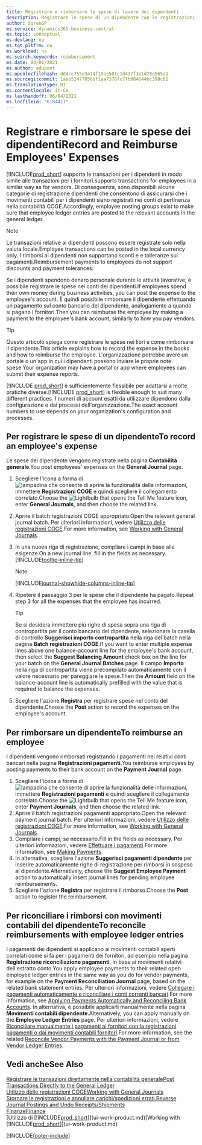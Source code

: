 ```yaml
---
title: Registrare e rimborsare le spese di lavoro dei dipendenti
description: Registrare le spese di un dipendente con le registrazioni COGE nel conto del dipendente e successivamente registrare un pagamento verso il conto bancario del dipendente per rimborsarlo delle spese sostenute per il lavoro.
author: SorenGP
ms.service: dynamics365-business-central
ms.topic: conceptual
ms.devlang: na
ms.tgt_pltfrm: na
ms.workload: na
ms.search.keywords: reimbursement
ms.date: 04/01/2021
ms.author: edupont
ms.openlocfilehash: dd4ce755e3414f19ae501c1d437f3e1d78d565a1
ms.sourcegitcommit: 1aab52477956bf1aa7376fc7fb984644bc398c61
ms.translationtype: HT
ms.contentlocale: it-CH
ms.lasthandoff: 06/04/2021
ms.locfileid: "6184417"
---
```

# <a name="record-and-reimburse-employees-expenses"></a><span data-ttu-id="764a3-103">Registrare e rimborsare le spese dei dipendenti</span><span class="sxs-lookup"><span data-stu-id="764a3-103">Record and Reimburse Employees' Expenses</span></span>

[!INCLUDE[prod_short](includes/prod_short.md)] <span data-ttu-id="764a3-104">supporta le transazioni per i dipendenti in modo simile alle transazioni per i fornitori.</span><span class="sxs-lookup"><span data-stu-id="764a3-104">supports transactions for employees in a similar way as for vendors.</span></span> <span data-ttu-id="764a3-105">Di conseguenza, sono disponibili alcune categorie di registrazione dipendenti che consentono di assicurarsi che i movimenti contabili per i dipendenti siano registrati nei conti di pertinenza nella contabilità COGE.</span><span class="sxs-lookup"><span data-stu-id="764a3-105">Accordingly, employee posting groups exist to make sure that employee ledger entries are posted to the relevant accounts in the general ledger.</span></span>

> [!NOTE]  
> <span data-ttu-id="764a3-106">Le transazioni relative ai dipendenti possono essere registrate solo nella valuta locale.</span><span class="sxs-lookup"><span data-stu-id="764a3-106">Employee transactions can be posted in the local currency only.</span></span> <span data-ttu-id="764a3-107">I rimborsi ai dipendenti non supportano sconti e e tolleranze sui pagamenti.</span><span class="sxs-lookup"><span data-stu-id="764a3-107">Reimbursement payments to employees do not support discounts and payment tolerances.</span></span>

<span data-ttu-id="764a3-108">Se i dipendenti spendono denaro personale durante le attività lavorative, è possibile registrare le spese nei conti dei dipendenti.</span><span class="sxs-lookup"><span data-stu-id="764a3-108">If employees spend their own money during business activities, you can post the expense to the employee's account.</span></span> <span data-ttu-id="764a3-109">È quindi possibile rimborsare il dipendente effettuando un pagamento sul conto bancario del dipendente, analogamente a quando si pagano i fornitori.</span><span class="sxs-lookup"><span data-stu-id="764a3-109">Then you can reimburse the employee by making a payment to the employee's bank account, similarly to how you pay vendors.</span></span>  

> [!TIP]
> <span data-ttu-id="764a3-110">Questo articolo spiega come registrare le spese nei libri e come rimborsare il dipendente.</span><span class="sxs-lookup"><span data-stu-id="764a3-110">This article explains how to record the expense in the books and how to reimburse the employee.</span></span> <span data-ttu-id="764a3-111">L'organizzazione potrebbe avere un portale o un'app in cui i dipendenti possono inviare le proprie note spese.</span><span class="sxs-lookup"><span data-stu-id="764a3-111">Your organization may have a portal or app where employees can submit their expense reports.</span></span>

<span data-ttu-id="764a3-112">[!INCLUDE [prod_short](includes/prod_short.md)] è sufficientemente flessibile per adattarsi a molte pratiche diverse.</span><span class="sxs-lookup"><span data-stu-id="764a3-112">[!INCLUDE [prod_short](includes/prod_short.md)] is flexible enough to suit many different practices.</span></span> <span data-ttu-id="764a3-113">I numeri di account esatti da utilizzare dipendono dalla configurazione e dai processi dell'organizzazione.</span><span class="sxs-lookup"><span data-stu-id="764a3-113">The exact account numbers to use depends on your organization's configuration and processes.</span></span>  

## <a name="to-record-an-employees-expense"></a><span data-ttu-id="764a3-114">Per registrare le spese di un dipendente</span><span class="sxs-lookup"><span data-stu-id="764a3-114">To record an employee's expense</span></span>

<span data-ttu-id="764a3-115">Le spese del dipendente vengono registrate nella pagina **Contabilità generale**.</span><span class="sxs-lookup"><span data-stu-id="764a3-115">You post employees' expenses on the **General Journal** page.</span></span>

1. <span data-ttu-id="764a3-116">Scegliere l'icona a forma di ![lampadina che consente di aprire la funzionalità delle informazioni](media/ui-search/search_small.png "Informazioni sull'operazione che si desidera eseguire"), immettere **Registrazioni COGE** e quindi scegliere il collegamento correlato.</span><span class="sxs-lookup"><span data-stu-id="764a3-116">Choose the ![Lightbulb that opens the Tell Me feature](media/ui-search/search_small.png "Tell me what you want to do") icon, enter **General Journals**, and then choose the related link.</span></span>  
2. <span data-ttu-id="764a3-117">Aprire il batch registrazioni COGE appropriato.</span><span class="sxs-lookup"><span data-stu-id="764a3-117">Open the relevant general journal batch.</span></span> <span data-ttu-id="764a3-118">Per ulteriori informazioni, vedere [Utilizzo delle registrazioni COGE](ui-work-general-journals.md).</span><span class="sxs-lookup"><span data-stu-id="764a3-118">For more information, see [Working with General Journals](ui-work-general-journals.md).</span></span>
3. <span data-ttu-id="764a3-119">In una nuova riga di registrazione, compilare i campi in base alle esigenze.</span><span class="sxs-lookup"><span data-stu-id="764a3-119">On a new journal line, fill in the fields as necessary.</span></span> [!INCLUDE[tooltip-inline-tip](includes/tooltip-inline-tip_md.md)]  

    > [!NOTE]
    > [!INCLUDE[journal-showhide-columns-inline-tip](includes/journal-showhide-columns-inline-tip.md)]
4. <span data-ttu-id="764a3-120">Ripetere il passaggio 3 per le spese che il dipendente ha pagato.</span><span class="sxs-lookup"><span data-stu-id="764a3-120">Repeat step 3 for all the expenses that the employee has incurred.</span></span>

    > [!TIP]  
    > <span data-ttu-id="764a3-121">Se si desidera immettere più righe di spesa sopra una riga di contropartita per il conto bancario del dipendente, selezionare la casella di controllo **Suggerisci importo contropartita** nella riga del batch nella pagina **Batch registrazioni COGE**.</span><span class="sxs-lookup"><span data-stu-id="764a3-121">If you want to enter multiple expense lines above one balance-account line for the employee's bank account, then select the **Suggest Balancing Amount** check box on the line for your batch on the **General Journal Batches** page.</span></span> <span data-ttu-id="764a3-122">Il campo **Importo** nella riga di contropartita viene precompilato automaticamente con il valore necessario per pareggiare le spese.</span><span class="sxs-lookup"><span data-stu-id="764a3-122">Then the **Amount** field on the balance-account line is automatically prefilled with the value that is required to balance the expenses.</span></span>
5. <span data-ttu-id="764a3-123">Scegliere l'azione **Registra** per registrare spese nel conto del dipendente.</span><span class="sxs-lookup"><span data-stu-id="764a3-123">Choose the **Post** action to record the expenses on the employee's account.</span></span>

## <a name="to-reimburse-an-employee"></a><span data-ttu-id="764a3-124">Per rimborsare un dipendente</span><span class="sxs-lookup"><span data-stu-id="764a3-124">To reimburse an employee</span></span>

<span data-ttu-id="764a3-125">I dipendenti vengono rimborsati registrando i pagamenti nei relativi conti bancari nella pagina **Registrazioni pagamenti**.</span><span class="sxs-lookup"><span data-stu-id="764a3-125">You reimburse employees by posting payments to their bank account on the **Payment Journal** page.</span></span>  

1. <span data-ttu-id="764a3-126">Scegliere l'icona a forma di ![lampadina che consente di aprire la funzionalità delle informazioni](media/ui-search/search_small.png "Informazioni sull'operazione che si desidera eseguire"), immettere **Registrazioni pagamenti** e quindi scegliere il collegamento correlato.</span><span class="sxs-lookup"><span data-stu-id="764a3-126">Choose the ![Lightbulb that opens the Tell Me feature](media/ui-search/search_small.png "Tell me what you want to do") icon, enter **Payment Journals**, and then choose the related link.</span></span>
2. <span data-ttu-id="764a3-127">Aprire il batch registrazioni pagamenti appropriato.</span><span class="sxs-lookup"><span data-stu-id="764a3-127">Open the relevant payment journal batch.</span></span> <span data-ttu-id="764a3-128">Per ulteriori informazioni, vedere [Utilizzo delle registrazioni COGE](ui-work-general-journals.md).</span><span class="sxs-lookup"><span data-stu-id="764a3-128">For more information, see [Working with General Journals](ui-work-general-journals.md).</span></span>
3. <span data-ttu-id="764a3-129">Compilare i campi, se necessario.</span><span class="sxs-lookup"><span data-stu-id="764a3-129">Fill in the fields as necessary.</span></span> <span data-ttu-id="764a3-130">Per ulteriori informazioni, vedere [Effettuare i pagamenti](payables-make-payments.md).</span><span class="sxs-lookup"><span data-stu-id="764a3-130">For more information, see [Making Payments](payables-make-payments.md).</span></span>
4. <span data-ttu-id="764a3-131">In alternativa, scegliere l'azione **Suggerisci pagamenti dipendente** per inserire automaticamente righe di registrazione per rimborsi in sospeso al dipendente.</span><span class="sxs-lookup"><span data-stu-id="764a3-131">Alternatively, choose the **Suggest Employee Payment** action to automatically insert journal lines for pending employee reimbursements.</span></span>
5. <span data-ttu-id="764a3-132">Scegliere l'azione **Registra** per registrare il rimborso.</span><span class="sxs-lookup"><span data-stu-id="764a3-132">Choose the **Post** action to register the reimbursement.</span></span>  

## <a name="to-reconcile-reimbursements-with-employee-ledger-entries"></a><span data-ttu-id="764a3-133">Per riconciliare i rimborsi con movimenti contabili del dipendente</span><span class="sxs-lookup"><span data-stu-id="764a3-133">To reconcile reimbursements with employee ledger entries</span></span>

<span data-ttu-id="764a3-134">I pagamenti dei dipendenti si applicano ai movimenti contabili aperti correlati come si fa per i pagamenti dei fornitori, ad esempio nella pagina **Registrazione riconciliazione pagamenti**, in base ai movimenti relativi dell'estratto conto.</span><span class="sxs-lookup"><span data-stu-id="764a3-134">You apply employee payments to their related open employee ledger entries in the same way as you do for vendor payments, for example on the **Payment Reconciliation Journal** page, based on the related bank statement entries.</span></span> <span data-ttu-id="764a3-135">Per ulteriori informazioni, vedere [Collegare i pagamenti automaticamente e riconciliare i conti correnti bancari](receivables-apply-payments-auto-reconcile-bank-accounts.md).</span><span class="sxs-lookup"><span data-stu-id="764a3-135">For more information, see [Applying Payments Automatically and Reconciling Bank Accounts](receivables-apply-payments-auto-reconcile-bank-accounts.md).</span></span> <span data-ttu-id="764a3-136">In alternativa, è possibile applicarli manualmente nella pagina **Movimenti contabili dipendente**.</span><span class="sxs-lookup"><span data-stu-id="764a3-136">Alternatively, you can apply manually on the **Employee Ledger Entries** page.</span></span> <span data-ttu-id="764a3-137">Per ulteriori informazioni, vedere [Riconciliare manualmente i pagamenti ai fornitori con la registrazioni pagamenti o dai movimenti contabili fornitori](payables-how-apply-purchase-transactions-manually.md).</span><span class="sxs-lookup"><span data-stu-id="764a3-137">For more information, see the related [Reconcile Vendor Payments with the Payment Journal or from Vendor Ledger Entries](payables-how-apply-purchase-transactions-manually.md).</span></span>  

## <a name="see-also"></a><span data-ttu-id="764a3-138">Vedi anche</span><span class="sxs-lookup"><span data-stu-id="764a3-138">See Also</span></span>

[<span data-ttu-id="764a3-139">Registrare le transazioni direttamente nella contabilità generale</span><span class="sxs-lookup"><span data-stu-id="764a3-139">Post Transactions Directly to the General Ledger</span></span>](finance-how-post-transactions-directly.md)  
[<span data-ttu-id="764a3-140">Utilizzo delle registrazioni COGE</span><span class="sxs-lookup"><span data-stu-id="764a3-140">Working with General Journals</span></span>](ui-work-general-journals.md)  
[<span data-ttu-id="764a3-141">Stornare le registrazioni e annullare carichi/spedizioni errati.</span><span class="sxs-lookup"><span data-stu-id="764a3-141">Reverse Journal Postings and Undo Receipts/Shipments</span></span>](finance-how-reverse-journal-posting.md)  
[<span data-ttu-id="764a3-142">Finanze</span><span class="sxs-lookup"><span data-stu-id="764a3-142">Finance</span></span>](finance.md)  
<span data-ttu-id="764a3-143">[Utilizzo di [!INCLUDE[prod_short](includes/prod_short.md)]](ui-work-product.md)</span><span class="sxs-lookup"><span data-stu-id="764a3-143">[Working with [!INCLUDE[prod_short](includes/prod_short.md)]](ui-work-product.md)</span></span>  


[!INCLUDE[footer-include](includes/footer-banner.md)]